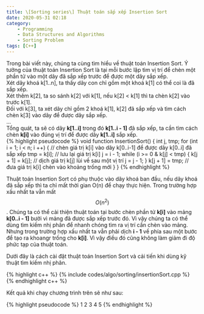 ```yaml
---
title: \[Sorting series\] Thuật toán sắp xếp Insertion Sort
date: 2020-05-31 02:18
category:
    - Programming
    - Data Structures and Algorithms
    - Sorting Problem
tags: [C++]
---
```

Trong bài viết này, chúng ta cùng tìm hiểu về thuật toán Insertion Sort.
Ý tưởng của thuật toán Insertion Sort là tại mỗi bước lặp tìm vị trí để
chèn một phần tử vào một dãy đã sắp xếp trước để được một dãy sắp xếp.<br/>
Xét dãy khoá k[1..n], ta thấy dãy con chỉ gồm một khoá k[1] có thể coi
là đã sắp xếp.<br/>
Xét thêm k[2], ta so sánh k[2] với k[1], nếu k[2] < k[1] thì ta chèn k[2]
vào trước k[1].<br/>
Đối với k[3], ta xét dãy chỉ gồm 2 khoá k[1], k[2] đã sắp xếp và tìm cách chèn
k[3] vào dãy để được dãy sắp xếp.<br/>
...<br/>
Tổng quát, ta sẽ có dãy **k[1..i]** trong đó **k[1..i - 1]** đã sắp xếp, ta cần tìm
cách chèn **k[i]** vào đúng vị trí để được dãy **k[1..i]** sắp xếp.<br/>
{% highlight pseudocode %}
void function InsertionSort() {
    int j, tmp;
    for (int i = 1; i < n; i ++) {
        // chèn giá trị k[i] vào dãy k[0..i-1] để được dãy k[0..i] đã sắp xếp
        tmp = k[i]; // lưu lại giá trị k[i]
        j = i - 1;
        while (i >= 0 & k[j] < tmp) {
            k[j + 1] = k[j]; // dịch giá trị k[j] lùi về sau một vị trí
            j = j - 1;
        }
        k[j + 1] = tmp; // đưa giá trị k[i] chèn vào khoảng trống mới
    }
}
{% endhighlight %}

Thuật toán Insertion Sort có phụ thuộc vào dãy khoá ban đầu, nếu dãy khoá đã
sắp xếp thì ta chỉ mất thời gian O(n) để chạy thực hiện. Trong trường hợp xấu
nhất ta vẫn mất $$O(n^2)$$. Chúng ta có thể cải thiện thuật toán tại bước chèn
phần tử **k[i]** vào mảng **k[0..i - 1]** bưởi vì mảng đã được sắp xếp trước đó.
Vì vậy chúng ta có thể dùng tìm kiếm nhị phân để nhanh chóng tìm ra vị trí cần chèn vào
mảng. Nhưng trong trường hợp xấu nhất ta vẫn phải dịch **i - 1** về phía sau một
bước để tạo ra khoangr trống cho **k[i]**. Vì vậy điều đó cũng không làm giảm đi
độ phức tạp của thuật toán.

Dưới đây là cách cài đặt thuật toán Insertion Sort và cải tiến khi dùng kỹ thuật
tìm kiếm nhị phân.

{% highlight c++ %}
{% include codes/algo/sorting/insertionSort.cpp %}
{% endhighlight c++ %}

Kết quả khi chạy chương trình trên sẽ như sau:

{% highlight pseudocode %}
1	2	3	4	5
{% endhighlight %}

